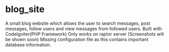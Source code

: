 # blog_site
A small blog website which allows the user to search messages, post messages, follow users and view messages from followed users.
Built with CodeIgniter(PHP Framework)
Only works on raptor server (Screenshots will be shown soon)
Missing configuration file as this contains important database information.
